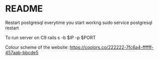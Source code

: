 # README

Restart postgresql everytime you start workng
sudo service postgresql restart

To run server on C9
rails s -b $IP -p $PORT

Colour scheme of the website:
https://coolors.co/222222-7fc6a4-ffffff-457aab-bbcde5

